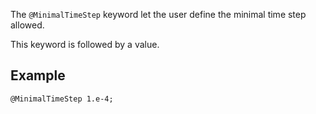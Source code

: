 The `@MinimalTimeStep` keyword let the user define the minimal time
step allowed.

This keyword is followed by a value.

## Example

~~~~ {.cpp}
@MinimalTimeStep 1.e-4;
~~~~
